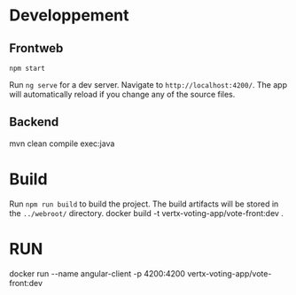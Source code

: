 # Developpement

## Frontweb
```
npm start
```

Run `ng serve` for a dev server. Navigate to `http://localhost:4200/`. The app will automatically reload if you change any of the source files.

## Backend

mvn clean compile exec:java

# Build

Run `npm run build` to build the project. The build artifacts will be stored in the `../webroot/` directory.
docker build -t vertx-voting-app/vote-front:dev .

# RUN
docker run --name angular-client -p 4200:4200 vertx-voting-app/vote-front:dev
